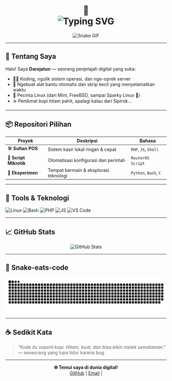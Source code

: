 <h1 align="center">
  🐍 <br>
  <img src="https://readme-typing-svg.demolab.com?font=Fira+Code&size=28&pause=1000&color=3BAF5D&center=true&vCenter=true&width=435&lines=Selamat+Datang+di+Sarang+Ular!;Coding+adalah+buah+yang+kupelihara." alt="Typing SVG" />
</h1>

<p align="center">
  <img src="https://media.giphy.com/media/3o7aD2saalBwwftBIY/giphy.gif" width="150" alt="Snake GIF" />
</p>

---

## 🐍 Tentang Saya

Halo! Saya **Darojatun** — seorang penjelajah digital yang suka:
- 👨‍💻 Koding, ngulik sistem operasi, dan nge-oprek server
- 🔧 Ngebuat alat bantu otomatis dan skrip kecil yang menyelamatkan waktu
- 🐧 Pecinta Linux (dari Mint, FreeBSD, sampai Sparky Linux 🌟)
- ☕ Penikmat kopi hitam pahit, apalagi kalau dari Sipirok...

---

## 📦 Repositori Pilihan

| Proyek | Deskripsi | Bahasa |
|--------|-----------|--------|
| 🛠️ **Sultan POS** | Sistem kasir lokal ringan & cepat | `PHP`, `JS`, `Shell` |
| 🔄 **Script Mikrotik** | Otomatisasi konfigurasi dan perintah | `RouterOS Script` |
| 🧪 **Eksperimen** | Tempat bermain & eksplorasi teknologi | `Python`, `Bash`, `C` |

---

## 🧰 Tools & Teknologi

![Linux](https://img.shields.io/badge/Linux-FCC624?logo=linux&logoColor=black&style=for-the-badge)
![Bash](https://img.shields.io/badge/Bash-121011?logo=gnubash&logoColor=white&style=for-the-badge)
![PHP](https://img.shields.io/badge/PHP-777BB4?logo=php&logoColor=white&style=for-the-badge)
![JS](https://img.shields.io/badge/JavaScript-F7DF1E?logo=javascript&logoColor=black&style=for-the-badge)
![VS Code](https://img.shields.io/badge/VS_Code-007ACC?logo=visualstudiocode&logoColor=white&style=for-the-badge)

---

## 📈 GitHub Stats

<p align="center">
  <img src="https://github-readme-stats.vercel.app/api?username=darojatun&show_icons=true&theme=tokyonight" alt="GitHub Stats" />
</p>

---

## 🐍 Snake-eats-code

<p align="center">
  <img src="https://raw.githubusercontent.com/Platane/snk/output/github-contribution-grid-snake-dark.svg" alt="snake eating my contribution graph" />
</p>

---

## ☕ Sedikit Kata

> _"Kode itu seperti kopi. Hitam, kuat, dan bisa bikin melek semalaman."_  
> — seseorang yang lupa tidur karena bug.

---

<p align="center">
  <b>🌐 Temui saya di dunia digital!</b><br>
  <a href="https://github.com/darojatun">GitHub</a> |
  <a href="mailto:darojatun@gmail.com">Email</a> |
</p>
